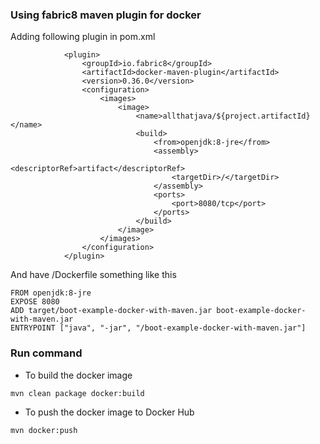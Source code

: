 ### Using fabric8 maven plugin for docker
Adding following plugin in pom.xml
```
            <plugin>
                <groupId>io.fabric8</groupId>
                <artifactId>docker-maven-plugin</artifactId>
                <version>0.36.0</version>
                <configuration>
                    <images>
                        <image>
                            <name>allthatjava/${project.artifactId}</name>
                            <build>
                                <from>openjdk:8-jre</from>
                                <assembly>
                                    <descriptorRef>artifact</descriptorRef>
                                    <targetDir>/</targetDir>
                                </assembly>
                                <ports>
                                    <port>8080/tcp</port>
                                </ports>
                            </build>
                        </image>
                    </images>
                </configuration>
            </plugin>
```
And have /Dockerfile something like this
```
FROM openjdk:8-jre
EXPOSE 8080
ADD target/boot-example-docker-with-maven.jar boot-example-docker-with-maven.jar
ENTRYPOINT ["java", "-jar", "/boot-example-docker-with-maven.jar"]
```

### Run command
* To build the docker image
```
mvn clean package docker:build
```
* To push the docker image to Docker Hub
```
mvn docker:push
```